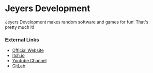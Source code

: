 # Jeyers Development

Jeyers Development makes random software and games for fun!
That's pretty much it!

### External Links

- [Official Website](https://jd.pnc3.net)
- [Itch.io](https://jeyers-development.itch.io)
- [Youtube Channel](https://youtube.com/@TeamJEM_)
- [GitLab](https://gitlab.com/jeyersdev)
